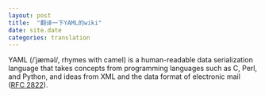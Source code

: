 ```yaml
---
layout: post
title:  "翻译一下YAML的wiki"
date: site.date
categories: translation
---
```

YAML (/ˈjæməl/, rhymes with camel) is a human-readable data serialization language that takes concepts from programming languages such as C, Perl, and Python, and ideas from XML and the data format of electronic mail ([RFC 2822][RFC 2822]).

[RFC 2822]: https://tools.ietf.org/html/rfc2822